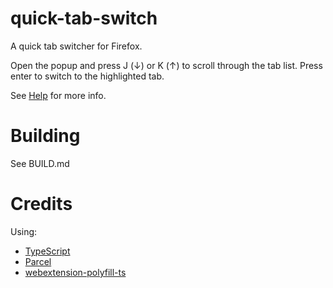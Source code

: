 # quick-tab-switch
A quick tab switcher for Firefox.

Open the popup and press J (&darr;) or K (&uarr;) to scroll through the tab list. Press enter to switch to the highlighted tab.

See [Help](https://github.com/Rayquaza01/quick-tab-switch/blob/master/src/help.pdf) for more info.

# Building
See BUILD.md

# Credits
Using:
 * [TypeScript](https://typescriptlang.org)
 * [Parcel](https://parceljs.org)
 * [webextension-polyfill-ts](https://github.com/Lusito/webextension-polyfill-ts)
